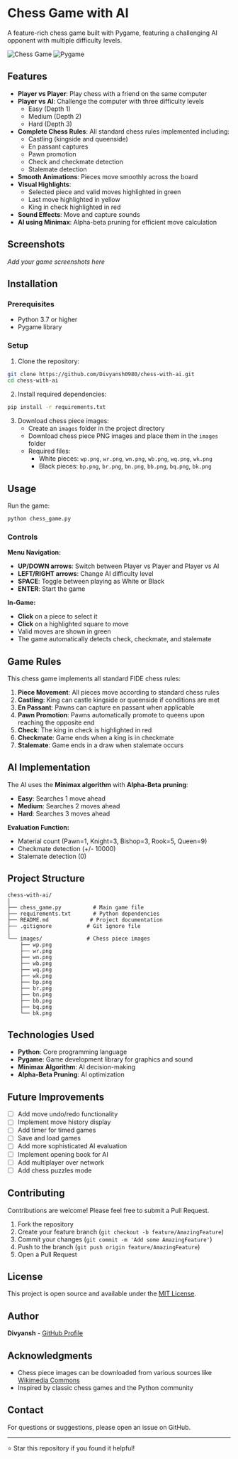 # Chess Game with AI

A feature-rich chess game built with Pygame, featuring a challenging AI opponent with multiple difficulty levels.

![Chess Game](https://img.shields.io/badge/Python-3.7+-blue.svg)
![Pygame](https://img.shields.io/badge/Pygame-2.0+-green.svg)

## Features

- **Player vs Player**: Play chess with a friend on the same computer
- **Player vs AI**: Challenge the computer with three difficulty levels
  - Easy (Depth 1)
  - Medium (Depth 2)
  - Hard (Depth 3)
- **Complete Chess Rules**: All standard chess rules implemented including:
  - Castling (kingside and queenside)
  - En passant captures
  - Pawn promotion
  - Check and checkmate detection
  - Stalemate detection
- **Smooth Animations**: Pieces move smoothly across the board
- **Visual Highlights**: 
  - Selected piece and valid moves highlighted in green
  - Last move highlighted in yellow
  - King in check highlighted in red
- **Sound Effects**: Move and capture sounds
- **AI using Minimax**: Alpha-beta pruning for efficient move calculation

## Screenshots

*Add your game screenshots here*

## Installation

### Prerequisites

- Python 3.7 or higher
- Pygame library

### Setup

1. Clone the repository:
```bash
git clone https://github.com/Divyansh0980/chess-with-ai.git
cd chess-with-ai
```

2. Install required dependencies:
```bash
pip install -r requirements.txt
```

3. Download chess piece images:
   - Create an `images` folder in the project directory
   - Download chess piece PNG images and place them in the `images` folder
   - Required files:
     - White pieces: `wp.png`, `wr.png`, `wn.png`, `wb.png`, `wq.png`, `wk.png`
     - Black pieces: `bp.png`, `br.png`, `bn.png`, `bb.png`, `bq.png`, `bk.png`

## Usage

Run the game:
```bash
python chess_game.py
```

### Controls

**Menu Navigation:**
- **UP/DOWN arrows**: Switch between Player vs Player and Player vs AI
- **LEFT/RIGHT arrows**: Change AI difficulty level
- **SPACE**: Toggle between playing as White or Black
- **ENTER**: Start the game

**In-Game:**
- **Click** on a piece to select it
- **Click** on a highlighted square to move
- Valid moves are shown in green
- The game automatically detects check, checkmate, and stalemate

## Game Rules

This chess game implements all standard FIDE chess rules:

1. **Piece Movement**: All pieces move according to standard chess rules
2. **Castling**: King can castle kingside or queenside if conditions are met
3. **En Passant**: Pawns can capture en passant when applicable
4. **Pawn Promotion**: Pawns automatically promote to queens upon reaching the opposite end
5. **Check**: The king in check is highlighted in red
6. **Checkmate**: Game ends when a king is in checkmate
7. **Stalemate**: Game ends in a draw when stalemate occurs

## AI Implementation

The AI uses the **Minimax algorithm** with **Alpha-Beta pruning**:

- **Easy**: Searches 1 move ahead
- **Medium**: Searches 2 moves ahead
- **Hard**: Searches 3 moves ahead

**Evaluation Function:**
- Material count (Pawn=1, Knight=3, Bishop=3, Rook=5, Queen=9)
- Checkmate detection (+/- 10000)
- Stalemate detection (0)

## Project Structure

```
chess-with-ai/
│
├── chess_game.py          # Main game file
├── requirements.txt       # Python dependencies
├── README.md             # Project documentation
├── .gitignore           # Git ignore file
│
└── images/              # Chess piece images
    ├── wp.png
    ├── wr.png
    ├── wn.png
    ├── wb.png
    ├── wq.png
    ├── wk.png
    ├── bp.png
    ├── br.png
    ├── bn.png
    ├── bb.png
    ├── bq.png
    └── bk.png
```

## Technologies Used

- **Python**: Core programming language
- **Pygame**: Game development library for graphics and sound
- **Minimax Algorithm**: AI decision-making
- **Alpha-Beta Pruning**: AI optimization

## Future Improvements

- [ ] Add move undo/redo functionality
- [ ] Implement move history display
- [ ] Add timer for timed games
- [ ] Save and load games
- [ ] Add more sophisticated AI evaluation
- [ ] Implement opening book for AI
- [ ] Add multiplayer over network
- [ ] Add chess puzzles mode

## Contributing

Contributions are welcome! Please feel free to submit a Pull Request.

1. Fork the repository
2. Create your feature branch (`git checkout -b feature/AmazingFeature`)
3. Commit your changes (`git commit -m 'Add some AmazingFeature'`)
4. Push to the branch (`git push origin feature/AmazingFeature`)
5. Open a Pull Request

## License

This project is open source and available under the [MIT License](LICENSE).

## Author

**Divyansh** - [GitHub Profile](https://github.com/Divyansh0980)

## Acknowledgments

- Chess piece images can be downloaded from various sources like [Wikimedia Commons](https://commons.wikimedia.org/)
- Inspired by classic chess games and the Python community

## Contact

For questions or suggestions, please open an issue on GitHub.

---

⭐ Star this repository if you found it helpful!

